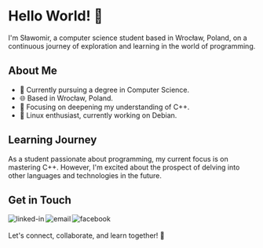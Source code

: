 # Hello World! 👋

I'm Sławomir, a computer science student based in Wrocław, Poland, on a continuous journey of exploration and learning in the world of programming.

## About Me
- 🏫 Currently pursuing a degree in Computer Science.
- 🌐 Based in Wrocław, Poland.
- 🚀 Focusing on deepening my understanding of C++.
- 🐧 Linux enthusiast, currently working on Debian.

## Learning Journey
As a student passionate about programming, my current focus is on mastering C++. However, I'm excited about the prospect of delving into other languages and technologies in the future.

## Get in Touch
[<img align="left" alt="linked-in" src="https://img.shields.io/badge/linkedin-%230077B5.svg?&style=for-the-badge&logo=linkedin&logoColor=white" />](https://www.linkedin.com/in/smichajlidis)
[<img align="left" alt="email" src="https://img.shields.io/badge/e-mail-%2312100E.svg?&style=for-the-badge&logo=medium&logoColor=white" />](smichajlidis@gmail.com)
[<img align="left" alt="facebook" src="https://img.shields.io/badge/facebook-%231877F2.svg?&style=for-the-badge&logo=facebook&logoColor=white" />](https://www.facebook.com/michajlidis)
</br></br>
Let's connect, collaborate, and learn together! 🌟

<!--
**smichajlidis/smichajlidis** is a ✨ _special_ ✨ repository because its `README.md` (this file) appears on your GitHub profile.

Here are some ideas to get you started:

- 🔭 I’m currently working on ...
- 🌱 I’m currently learning ...
- 👯 I’m looking to collaborate on ...
- 🤔 I’m looking for help with ...
- 💬 Ask me about ...
- 📫 How to reach me: ...
- 😄 Pronouns: ...
- ⚡ Fun fact: ...
-->
